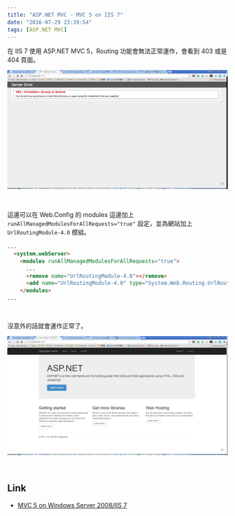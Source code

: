 ```yaml
---
title: "ASP.NET MVC - MVC 5 on IIS 7"
date: "2016-07-29 23:39:54"
tags: [ASP.NET MVC]
---
```



在 IIS 7 使用 ASP.NET MVC 5，Routing 功能會無法正常運作，會看到 403 或是 404 頁面。  

<!-- More -->

![1.png](1.png)

<br/>


這邊可以在 Web.Config 的 modules 這邊加上 `runAllManagedModulesForAllRequests="true"` 設定，並為網站加上 `UrlRoutingModule-4.0` 模組。  

```html
...
  <system.webServer>
    <modules runAllManagedModulesForAllRequests="true">
      ...
      <remove name="UrlRoutingModule-4.0"></remove>
      <add name="UrlRoutingModule-4.0" type="System.Web.Routing.UrlRoutingModule" preCondition=""></add>
    </modules>
...
```

<br/>


沒意外的話就會運作正常了。  

![2.png](2.png)

<br/>


Link
----
* [MVC 5 on Windows Server 2008/IIS 7](http://cdonner.com/mvc-5-on-windows-server-2008iis-7.htm)
